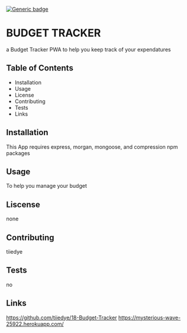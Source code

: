 [![Generic badge](https://img.shields.io/badge/Budget-Tracker-brightgreen.svg)](https://shields.io/)

# BUDGET TRACKER
a Budget Tracker PWA to help you keep track of your expendatures

## Table of Contents
* Installation
* Usage
* License
* Contributing
* Tests
* Links

## Installation
This App requires express, morgan, mongoose, and compression npm packages

## Usage
To help you manage your budget

## Liscense
none

## Contributing
tiiedye

## Tests
no

## Links
https://github.com/tiiedye/18-Budget-Tracker
https://mysterious-wave-25922.herokuapp.com/
